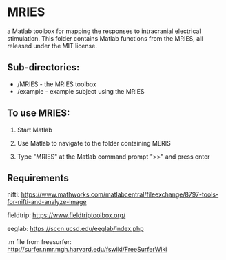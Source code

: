 # MRIES
a Matlab toolbox for mapping the responses to intracranial electrical
stimulation. This folder contains Matlab functions from the MRIES, all released
under the MIT license.

## Sub-directories:
- /MRIES - the MRIES toolbox
- /example - example subject using the MRIES

## To use MRIES:
1. Start Matlab

2. Use Matlab to navigate to the folder containing MERIS

3. Type "MRIES" at the Matlab command prompt ">>" and press enter


## Requirements
nifti:
https://www.mathworks.com/matlabcentral/fileexchange/8797-tools-for-nifti-and-analyze-image


fieldtrip:
https://www.fieldtriptoolbox.org/


eeglab:
https://sccn.ucsd.edu/eeglab/index.php


.m file from freesurfer:
http://surfer.nmr.mgh.harvard.edu/fswiki/FreeSurferWiki

